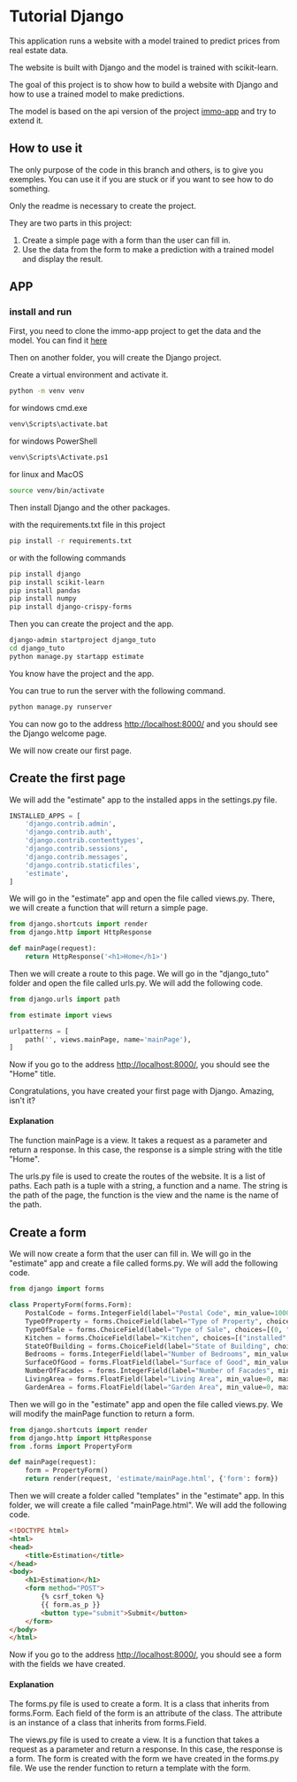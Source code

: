 # Tutorial Django
This application runs a website with a model trained to predict prices from real estate data.

The website is built with Django and the model is trained with scikit-learn.

The goal of this project is to show how to build a website with Django and how to use a trained model to make predictions.

The model is based on the api version of the project [immo-app](https://github.com/DeLeb86/immo-app) and try to extend it.

## How to use it

The only purpose of the code in this branch and others, is to give you exemples. You can use it if you are stuck or if you want to see how to do something.

Only the readme is necessary to create the project.

They are two parts in this project:
1. Create a simple page with a form than the user can fill in.
2. Use the data from the form to make a prediction with a trained model and display the result.

## APP

### install and run

First, you need to clone the immo-app project to get the data and the model. You can find it [here](https://github.com/DeLeb86/immo-app)

Then on another folder, you will create the Django project.

Create a virtual environment and activate it.

```bash
python -m venv venv
```

for windows cmd.exe
```bash
venv\Scripts\activate.bat
```

for windows PowerShell
```bash
venv\Scripts\Activate.ps1
```

for linux and MacOS
```bash
source venv/bin/activate
```

Then install Django and the other packages.

with the requirements.txt file in this project
```bash
pip install -r requirements.txt
```

or with the following commands

```bash
pip install django
pip install scikit-learn
pip install pandas
pip install numpy
pip install django-crispy-forms
```

Then you can create the project and the app.

```bash
django-admin startproject django_tuto
cd django_tuto
python manage.py startapp estimate
```

You know have the project and the app.

You can true to run the server with the following command.

```bash
python manage.py runserver
```

You can now go to the address [http://localhost:8000/](http://localhost:8000/) and you should see the Django welcome page.

We will now create our first page.

## Create the first page

We will add the "estimate" app to the installed apps in the settings.py file.

```python
INSTALLED_APPS = [
	'django.contrib.admin',
	'django.contrib.auth',
	'django.contrib.contenttypes',
	'django.contrib.sessions',
	'django.contrib.messages',
	'django.contrib.staticfiles',
	'estimate',
]
```

We will go in the "estimate" app and open the file called views.py.
There, we will create a function that will return a simple page.

```python
from django.shortcuts import render
from django.http import HttpResponse

def mainPage(request):
	return HttpResponse('<h1>Home</h1>')
```

Then we will create a route to this page. We will go in the "django_tuto" folder and open the file called urls.py.
We will add the following code.

```python
from django.urls import path

from estimate import views

urlpatterns = [
	path('', views.mainPage, name='mainPage'),
]
```

Now if you go to the address [http://localhost:8000/](http://localhost:8000/), you should see the "Home" title.

Congratulations, you have created your first page with Django. Amazing, isn't it?

#### Explanation

The function mainPage is a view. It takes a request as a parameter and return a response. In this case, the response is a simple string with the title "Home".

The urls.py file is used to create the routes of the website. It is a list of paths. Each path is a tuple with a string, a function and a name. The string is the path of the page, the function is the view and the name is the name of the path.


## Create a form

We will now create a form that the user can fill in. We will go in the "estimate" app and create a file called forms.py.
We will add the following code.

```python
from django import forms

class PropertyForm(forms.Form):
    PostalCode = forms.IntegerField(label="Postal Code", min_value=1000, max_value=9999)
    TypeOfProperty = forms.ChoiceField(label="Type of Property", choices=[(0, "House"), (1, "Apartment")])
    TypeOfSale = forms.ChoiceField(label="Type of Sale", choices=[(0, "Normal"), (1, "Auction")])
    Kitchen = forms.ChoiceField(label="Kitchen", choices=[("installed", "Installed"), ("usa installed", "USA Installed"), ("semi equipped", "Semi Equipped"), ("usa semi equipped", "USA Semi Equipped"), ("hyper equipped", "Hyper Equipped"), ("usa hyper equipped", "USA Hyper Equipped")], required=False)
    StateOfBuilding = forms.ChoiceField(label="State of Building", choices=[("to be done up", "To be done up"), ("to restore", "To restore"), ("to renovate", "To renovate"), ("good", "Good"), ("just renovated", "Just renovated"), ("as new", "As new")], required=False)
    Bedrooms = forms.IntegerField(label="Number of Bedrooms", min_value=0, max_value=10, required=False)
    SurfaceOfGood = forms.FloatField(label="Surface of Good", min_value=0, max_value=10000, required=False)
    NumberOfFacades = forms.IntegerField(label="Number of Facades", min_value=0, max_value=10, required=False)
    LivingArea = forms.FloatField(label="Living Area", min_value=0, max_value=10000)
    GardenArea = forms.FloatField(label="Garden Area", min_value=0, max_value=10000, required=False)

```

Then we will go in the "estimate" app and open the file called views.py.
We will modify the mainPage function to return a form.

```python
from django.shortcuts import render
from django.http import HttpResponse
from .forms import PropertyForm

def mainPage(request):
	form = PropertyForm()
	return render(request, 'estimate/mainPage.html', {'form': form})
```

Then we will create a folder called "templates" in the "estimate" app. In this folder, we will create a file called "mainPage.html".
We will add the following code.

```html	
<!DOCTYPE html>
<html>
<head>
	<title>Estimation</title>
</head>
<body>
	<h1>Estimation</h1>
	<form method="POST">
		{% csrf_token %}
		{{ form.as_p }}
		<button type="submit">Submit</button>
	</form>
</body>
</html>
```

Now if you go to the address [http://localhost:8000/](http://localhost:8000/), you should see a form with the fields we have created.


#### Explanation

The forms.py file is used to create a form. It is a class that inherits from forms.Form. Each field of the form is an attribute of the class. The attribute is an instance of a class that inherits from forms.Field.

The views.py file is used to create a view. It is a function that takes a request as a parameter and return a response. In this case, the response is a form. The form is created with the form we have created in the forms.py file. We use the render function to return a template with the form.


